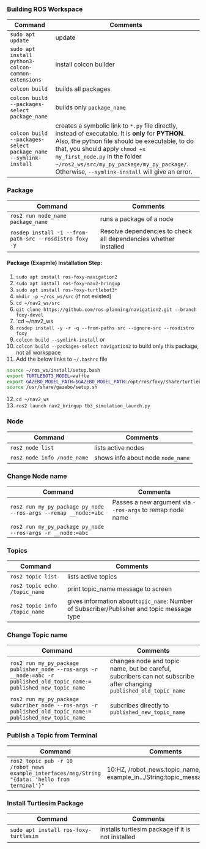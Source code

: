 ### Building ROS Workspace
Command | Comments
--------|----------
`sudo apt update` | update
`sudo apt install python3-colcon-common-extensions` | install colcon builder
`colcon build` | builds all packages
`colcon build --packages-select package_name` | builds only `package_name`
`colcon build --packages-select package_name --symlink-install` | creates a symbolic link to `*.py` file directly, instead of executable. It is **only** for **PYTHON**. Also, the python file should be executable, to do that, you should apply `chmod +x my_first_node.py` in the folder `~/ros2_ws/src/my_py_package/my_py_package/`. Otherwise, `--symlink-install` will give an error.


### Package
Command | Comments
--------|----------
`ros2 run node_name package_name` | runs a package of a node
`rosdep install -i --from-path-src --rosdistro foxy -y` | Resolve dependencies to check all dependencies whether installed 

#### Package (Exapmle) Installation Step:
1. `sudo apt install ros-foxy-navigation2`
2. `sudo apt install ros-foxy-nav2-bringup`
3. `sudo apt install ros-foxy-turtlebot3*`
4. `mkdir -p ~/ros_ws/src` (if not existed)
5. `cd ~/nav2_ws/src`
6. `git clone https://github.com/ros-planning/navigation2.git --branch foxy-devel`
7. `cd ~/nav2_ws
8. `rosdep install -y -r -q --from-paths src --ignore-src --rosdistro foxy`
9. `colcon build --symlink-install` or
10. `colcon build --packages-select navigation2` to build only this package, not all workspace
11. Add the below links to `~/.bashrc` file

```bash
source ~/ros_ws/install/setup.bash
export TURTLEBOT3_MODEL=waffle
export GAZEBO_MODEL_PATH=$GAZEBO_MODEL_PATH:/opt/ros/foxy/share/turtlebot3_gazebo/models
source /usr/share/gazebo/setup.sh
```
12.  `cd ~/nav2_ws`
13.  `ros2 launch nav2_bringup tb3_simulation_launch.py`

### Node
Command | Comments
--------|----------
`ros2 node list` | lists active nodes
`ros2 node info /node_name` | shows info about node `node_name`


### Change Node name
Command | Comments
--------|----------
`ros2 run my_py_package py_node --ros-args --remap __node:=abc` | Passes a new argument via `--ros-args` to remap node name 
`ros2 run my_py_package py_node --ros-args -r __node:=abc` |

### Topics
Command | Comments
--------|----------
`ros2 topic list` | lists active topics
`ros2 topic echo /topic_name` | print topic_name message to screen
`ros2 topic info /topic_name` | gives information about`topic_name`: Number of Subscriber/Publisher and topic message type 

### Change Topic name
Command | Comments
--------|----------
`ros2 run my_py_package publisher_node --ros-args -r __node:=abc -r published_old_topic_name:= published_new_topic_name` | changes node and topic name, but be careful, subcribers can not subscribe after changing `published_old_topic_name`
`ros2 run my_py_package subcriber_node --ros-args -r published_old_topic_name:= published_new_topic_name` | subcribes directly to `published_new_topic_name`

### Publish a Topic from Terminal
Command | Comments
--------|----------
`ros2 topic pub -r 10 /robot_news example_interfaces/msg/String "{data: 'hello from terminal'}"` | 10:HZ, /robot_news:topic_name, example_in.../String:topic_message_type

### Install Turtlesim Package
Command | Comments
--------|----------
`sudo apt install ros-foxy-turtlesim` | installs turtlesim package if it is not installed

### 
